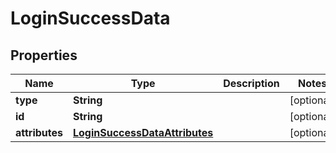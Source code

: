 

# LoginSuccessData

## Properties

Name | Type | Description | Notes
------------ | ------------- | ------------- | -------------
**type** | **String** |  |  [optional]
**id** | **String** |  |  [optional]
**attributes** | [**LoginSuccessDataAttributes**](LoginSuccessDataAttributes.md) |  |  [optional]



